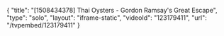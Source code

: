 {
    "title": "[1508434378] Thai Oysters - Gordon Ramsay's Great Escape",
    "type": "solo",
    "layout": "iframe-static",
    "videoId": "123179411",
    "url": "\/tvpembed\/123179411"
}